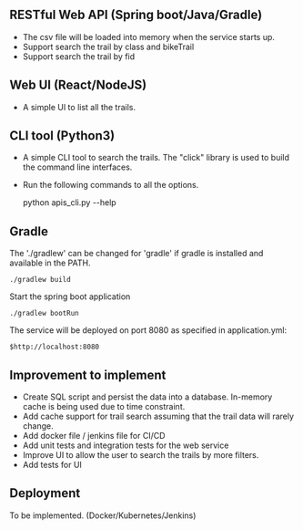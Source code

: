 ## RESTful Web API (Spring boot/Java/Gradle)
* The csv file will be loaded into memory when the service starts up.
* Support search the trail by class and bikeTrail
* Support search the trail by fid

## Web UI (React/NodeJS)
* A simple UI to list all the trails.

## CLI tool (Python3)
* A simple CLI tool to search the trails. The "click" library is used to build the command line interfaces.
* Run the following commands to all the options.

    
    python apis_cli.py --help

## Gradle

The './gradlew' can be changed for 'gradle' if gradle is installed and available in the PATH.

    ./gradlew build

Start the spring boot application

    ./gradlew bootRun

The service will be deployed on port 8080 as specified in application.yml:

    $http://localhost:8080

## Improvement to implement
* Create SQL script and persist the data into a database. In-memory cache is being used due to time constraint.
* Add cache support for trail search assuming that the trail data will rarely change.
* Add docker file / jenkins file for CI/CD
* Add unit tests and integration tests for the web service
* Improve UI to allow the user to search the trails by more filters.
* Add tests for UI

## Deployment

To be implemented. (Docker/Kubernetes/Jenkins)
